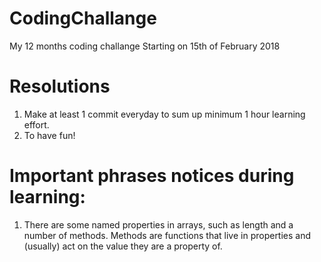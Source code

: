 # CodingChallange
My 12 months coding challange
Starting on 15th of February 2018

# Resolutions
1. Make at least 1 commit everyday to sum up minimum 1 hour learning effort.
2. To have fun!


# Important phrases notices during learning:

1. There are some named properties in arrays, such as length and a number
of methods. Methods are functions that live in properties and (usually)
act on the value they are a property of.
